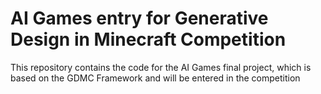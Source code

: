 # AI Games entry for Generative Design in Minecraft Competition 

This repository contains the code for the AI Games final project, which is based on the
GDMC Framework and will be entered in the competition